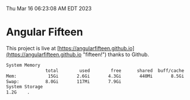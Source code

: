 Thu Mar 16 06:23:08 AM EDT 2023

# Angular Fifteen


This project is live at [https://angularfifteen.github.io](https://angularfifteen.github.io "fifteen!") thanks to Github.

```bash
System Memory
               total        used        free      shared  buff/cache   available
Mem:            15Gi       2.6Gi       4.3Gi       440Mi       8.5Gi        11Gi
Swap:          8.0Gi       117Mi       7.9Gi
System Storage
1.2G	.
